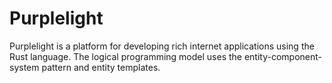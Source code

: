# Purplelight

Purplelight is a platform for developing rich internet applications using the Rust language. The logical programming model uses the entity-component-system pattern and entity templates.